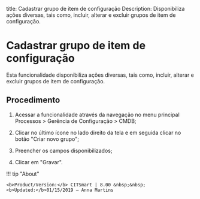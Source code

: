 title: Cadastrar grupo de item de configuração
Description: Disponibiliza ações diversas, tais como, incluir, alterar e excluir grupos de item de configuração.
# Cadastrar grupo de item de configuração

Esta funcionalidade disponibiliza ações diversas, tais como, incluir, alterar e
excluir grupos de item de configuração.

Procedimento
----------------

1.  Acessar a funcionalidade através da navegação no menu principal Processos \>
    Gerência de Configuração \> CMDB;

2.  Clicar no último ícone no lado direito da tela e em seguida clicar no botão
    "Criar novo grupo";

3.  Preencher os campos disponibilizados;

4.  Clicar em "Gravar".


!!! tip "About"

    <b>Product/Version:</b> CITSmart | 8.00 &nbsp;&nbsp;
    <b>Updated:</b>01/15/2019 – Anna Martins

